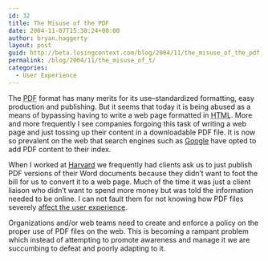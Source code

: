 ```yaml
---
id: 32
title: The Misuse of the PDF
date: 2004-11-07T15:38:24+00:00
author: bryan.haggerty
layout: post
guid: http://beta.losingcontext.com/blog/2004/11/the_misuse_of_the_pdf.php
permalink: /blog/2004/11/the_misuse_of_t/
categories:
  - User Experience
---
```

The <acronym title="Portable Document Format">PDF</acronym> format has many merits for its use&#8211;standardized formatting, easy production and publishing. But it seems that today it is being abused as a means of bypassing having to write a web page formatted in <acronym title="HyperText Markup Language">HTML</acronym>. More and more frequently I see companies forgoing this task of writing a web page and just tossing up their content in a downloadable PDF file. It is now so prevalent on the web that search engines such as [Google](http://www.google.com) have opted to add PDF content to their index.

When I worked at [Harvard](http://www.harvard.edu) we frequently had clients ask us to just publish PDF versions of their Word documents because they didn&#8217;t want to foot the bill for us to convert it to a web page. Much of the time it was just a client liaison who didn&#8217;t want to spend more money but was told the information needed to be online. I can not fault them for not knowing how PDF files severely [affect the user experience](http://www.useit.com/alertbox/20010610.html "Jakob Nielsen discusses the PDF problem").

Organizations and/or web teams need to create and enforce a policy on the proper use of PDF files on the web. This is becoming a rampant problem which instead of attempting to promote awareness and manage it we are succumbing to defeat and poorly adapting to it.